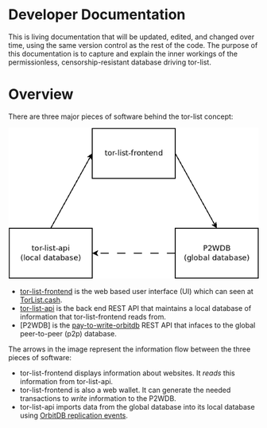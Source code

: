 # Developer Documentation

This is living documentation that will be updated, edited, and changed over time, using the same version control as the rest of the code. The purpose of this documentation is to capture and explain the inner workings of the permissionless, censorship-resistant database driving tor-list.

# Overview

There are three major pieces of software behind the tor-list concept:

![tor-list major subcomponents](./diagrams/software-interaction.png)

- [tor-list-frontend](https://github.com/Permissionless-Software-Foundation/tor-list-frontend) is the web based user interface (UI) which can seen at [TorList.cash](https://torlist.cash/).
- [tor-list-api](https://github.com/Permissionless-Software-Foundation/tor-list-api) is the back end REST API that maintains a local database of information that tor-list-frontend reads from.
- [P2WDB] is the [pay-to-write-orbitdb](https://github.com/Permissionless-Software-Foundation/pay-to-write-orbitdb) REST API that infaces to the global peer-to-peer (p2p) database.

The arrows in the image represent the information flow between the three pieces of software:

- tor-list-frontend displays information about websites. It _reads_ this information from tor-list-api.
- tor-list-frontend is also a web wallet. It can generate the needed transactions to _write_ information to the P2WDB.
- tor-list-api imports data from the global database into its local database using [OrbitDB replication events](https://github.com/orbitdb/orbit-db/blob/main/GUIDE.md#replicating-a-database).
